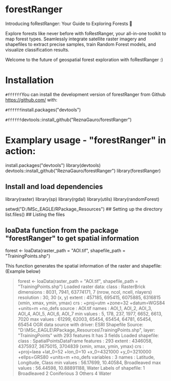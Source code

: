 # forestRanger

Introducing foRestRanger: Your Guide to Exploring Forests 🌲

Explore forests like never before with foRestRanger, your all-in-one toolkit to map forest types. Seamlessly integrate satellite raster imagery and shapefiles to extract precise samples, train Random Forest models, and visualize classification results.

Welcome to the future of geospatial forest exploration with foRestRanger :)

# Installation

`#ffffff`You can install the development version of forestRanger from Github <https://github.com/> with:

`#ffffff`install.packages("devtools")

`#ffffff`devtools::install_github("ReznaGauro/forestRanger")

# Examplary usage - "forestRanger" in action:
install.packages("devtools")
library(devtools)
devtools::install_github("ReznaGauro/forestRanger")
library(forestRanger)

## Install and load dependencies
library(raster)
library(sp)
library(rgdal)
library(utils)
library(randomForest)

setwd("D:/MSc_EAGLE/RPackage_Resources") ## Setting up the directory
list.files() ## Listing the files

## loaData function from the package "forestRanger" to get spatial information
forest <- loaData(raster_path = "AOI.tif", shapefile_path = "TrainingPoints.shp")

This function generates the spatial information of the raster and shapefile:
(Example below)
> forest <- loaData(raster_path = "AOI.tif", shapefile_path = "TrainingPoints.shp")
Loaded raster data:
class      : RasterBrick 
dimensions : 8031, 7941, 63774171, 7  (nrow, ncol, ncell, nlayers)
resolution : 30, 30  (x, y)
extent     : 457185, 695415, 6075885, 6316815  (xmin, xmax, ymin, ymax)
crs        : +proj=utm +zone=32 +datum=WGS84 +units=m +no_defs 
source     : AOI.tif 
names      : AOI_1, AOI_2, AOI_3, AOI_4, AOI_5, AOI_6, AOI_7 
min values :     5,   178,   237,  1977,  6652,  6613,  7020 
max values : 61299, 62003, 65454, 65454, 64781, 65454, 65454 
OGR data source with driver: ESRI Shapefile 
Source: "D:\MSc_EAGLE\RPackage_Resources\TrainingPoints.shp", layer: "TrainingPoints"
with 293 features
It has 3 fields
Loaded shapefile:
class       : SpatialPointsDataFrame 
features    : 293 
extent      : 4346058, 4375937, 3675015, 3704839  (xmin, xmax, ymin, ymax)
crs         : +proj=laea +lat_0=52 +lon_0=10 +x_0=4321000 +y_0=3210000 +ellps=GRS80 +units=m +no_defs 
variables   : 3
names       : Latitude,   Longitude,       Class 
min values  : 56.17699,    10.40584, Broadleaved 
max values  : 56.44598, 10.88891188,       Water 
Labels of shapefile:
1 Broadleaved 
2 Coniferious 
3 Others 
4 Water



